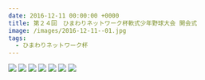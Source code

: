 ```yaml
---
date: 2016-12-11 00:00:00 +0000
title: 第２４回　ひまわりネットワーク杯軟式少年野球大会 開会式
image: /images/2016-12-11--01.jpg
tags:
  - ひまわりネットワーク杯
---
```


![](/images/2016-12-11--02.jpg)
![](/images/2016-12-11--03.jpg)
![](/images/2016-12-11--04.jpg)
![](/images/2016-12-11--05.jpg)
![](/images/2016-12-11--06.jpg)
![](/images/2016-12-11--07.jpg)
![](/images/2016-12-11--08.jpg)
